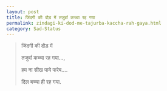 ```yaml
---
layout: post
title: जिंदगी की दौड़ में तजुर्बा कच्चा रह गया
permalink: zindagi-ki-dod-me-tajurba-kaccha-rah-gaya.html
category: Sad-Status
---
```

> जिंदगी की दौड़ में 
> 
> तजुर्बा कच्चा रह गया...,
> 
> हम ना सीख पाये फरेब....
> 
> दिल बच्चा ही रह गया.